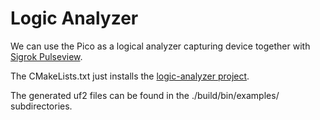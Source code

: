 # Logic Analyzer

We can use the Pico as a logical analyzer capturing device together with [Sigrok Pulseview](https://sigrok.org/wiki/PulseView).

The CMakeLists.txt just installs the [logic-analyzer project](https://github.com/pschatzmann/logic-analyzer). 

The generated uf2 files can be found in the ./build/bin/examples/ subdirectories.